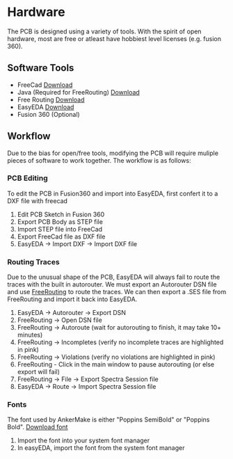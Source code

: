 # Hardware

The PCB is designed using a variety of tools. With the spirit of open hardware, most are free or atleast have hobbiest level licenses (e.g. fusion 360). 

## Software Tools

- FreeCad [Download](https://www.freecadweb.org/downloads.php)
- Java (Required for FreeRouting) [Download](https://adoptium.net/temurin/releases/)
- Free Routing [Download](https://github.com/freerouting/freerouting/releases)
- EasyEDA [Download](https://easyeda.com/page/download)
- Fusion 360 (Optional)

## Workflow

Due to the bias for open/free tools, modifying the PCB will require muliple pieces of software to work together. The workflow is as follows:

### PCB Editing

To edit the PCB in Fusion360 and import into EasyEDA, first confert it to a DXF file with freecad

1. Edit PCB Sketch in Fusion 360 
2. Export PCB Body as STEP file
3. Import STEP file into FreeCad
4. Export FreeCad file as DXF file
5. EasyEDA -> Import DXF -> Import DXF file


### Routing Traces

Due to the unusual shape of the PCB, EasyEDA will always fail to route the traces with the built in autorouter. 
We must export an Autorouter DSN file and use [FreeRouting](https://github.com/freerouting/freerouting/releases) to route the traces.
We can then export a .SES file from FreeRouting and import it back into EasyEDA.

1. EasyEDA -> Autorouter -> Export DSN
2. FreeRouting -> Open DSN file
3. FreeRouting -> Autoroute (wait for autorouting to finish, it may take 10+ minutes)
4. FreeRouting -> Incompletes (verify no incomplete traces are highlighted in pink)
5. FreeRouting -> Violations (verify no violations are highlighted in pink)
6. FreeRouting - Click in the main window to pause autorouting (or else export will fail)
7. FreeRouting -> File -> Export Spectra Session file
8. EasyEDA -> Route -> Import Spectra Session file



### Fonts

The font used by AnkerMake is either "Poppins SemiBold" or "Poppins Bold". [Download font](https://befonts.com/poppins-font-family.html)

1. Import the font into your system font manager
2. In easyEDA, import the font from the system font manager